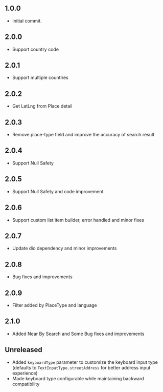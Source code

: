 ## 1.0.0

* Initial commit.

## 2.0.0

* Support country code

## 2.0.1

* Support multiple countries

## 2.0.2

* Get LatLng from Place detail

## 2.0.3

* Remove place-type field and improve the accuracy of search result

## 2.0.4

* Support Null Safety

## 2.0.5

* Support Null Safety and code improvement

## 2.0.6

* Support custom list item builder, error handled and minor fixes

## 2.0.7

* Update dio dependency and minor improvements 

## 2.0.8

* Bug fixes and improvements

## 2.0.9

* Filter added by PlaceType and language


## 2.1.0

* Added Near By Search and Some Bug fixes and improvements

## Unreleased

* Added `keyboardType` parameter to customize the keyboard input type (defaults to `TextInputType.streetAddress` for better address input experience)
* Made keyboard type configurable while maintaining backward compatibility


